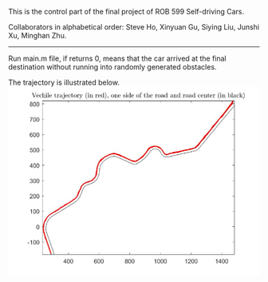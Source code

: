 This is the control part of the final project of ROB 599 Self-driving Cars.

Collaborators in alphabetical order: Steve Ho, Xinyuan Gu, Siying Liu, Junshi Xu, Minghan Zhu.

------

Run main.m file, if returns 0, means that the car arrived at the final destination without running into randomly generated obstacles.

The trajectory is illustrated below.
<img src="trajectory.jpg" width="900px"/>